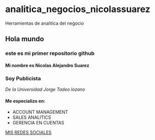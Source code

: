 # analitica_negocios_nicolassuarez
Herramientas de analitica del negocio

## Hola mundo 
### este es mi primer repositorio github
#### Mi nombre es Nicolas Alejandro Suarez 
### **Soy Publicista**
*De la Universidad Jorge Tadeo lozano*

#### Me especializo en:
* ACCOUNT MANAGEMENT
* SALES ANALITICS
* GERENCIA EN CUENTAS

[MIS REDES SOCIALES](https://www.instagram.com/srnicolas0128/)
